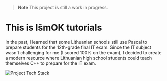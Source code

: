 > **Note**
> This project is still a work in progress.

# This is IšmOK tutorials

In the past, I learned that some Lithuanian schools still use Pascal to prepare students for the 12th-grade final IT exam. Since the IT subject wasn't challenging for me (I scored 100% on the exam), I decided to create a modern resource where Lithuanian high school students could teach themselves C++ to prepare for the IT exam.

![Project Tech Stack](https://skillicons.dev/icons?i=ts,next,react,nodejs)
